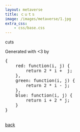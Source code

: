 ```yaml
---
layout: metaverse
title: ｃｕｔｓ
image: /images/metaverse/1.jpg
extra_css: 
    - css/base.css
---
```


<p class="header">cuts</p>
<canvas id="can"></canvas>
<div class="container">
Generated with <3 by
<pre>
{
    red: function(i, j) {
        return 2 * i +  j;
    },
    green: function(i, j) {
        return 2 * i - j;
    },
    blue: function(i, j) {
        return i + 2 * j;
    }
}
</pre>
<br>
<a href="/metaverse">back</a>

</div>

<script type="text/javascript">

	var def = {
		size: 700,
		red: function(i, j) {
			return 2 * i +  j;
		},

		green: function(i, j) {
			return 2 * i - j;
		},

		blue: function(i, j) {
			return i + 2 * j;
		}
	}

	function draw(f) {
		var can = document.getElementById('can');
		can.width = can.height = f.size;
		var ctx = can.getContext('2d');
		ctx.fillRect(0, 0, f.size, f.size);
		var imgData = ctx.getImageData(0, 0, f.size, f.size);
		var data = imgData.data;
		for (var i = 0; i < data.length; i += 4) {
			var i2 = (i / 4) % f.size
			var j2 = Math.floor(i / 4 / f.size);
			data[i] = f.red(i2, j2) % 256;
			data[i + 1] = f.green(i2, j2) % 256;
			data[i + 2] = f.blue(i2, j2) % 256;
		}
		ctx.putImageData(imgData, 0, 0);
	}

	draw(def);

</script>